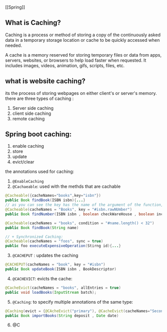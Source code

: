 [[Spring]]

## What is Caching?

Caching is a process or method of storing a copy of the continuously asked data in a temporary storage location or cache to be quickly accessed when needed.

A cache is a memory reserved for storing temporary files or data from apps, servers, websites, or browsers to help load faster when requested. It includes images, videos, animation, gifs, scripts, files, etc.

## what is website caching?

its the process of storing webpages on either client's or server's memory.
there are three types of caching :
1. Server side caching
2. client side caching 
3. remote caching 
## Spring boot caching:
1. enable caching 
2. store 
3. update
4. evict/clear

the annotations used for caching:
1. `@EnableCaching`
2. `@Cachaeable`: used with the methds that are cachable

```java
@Cacheable({cacheNames="books",key="isbn"})
public Book findBook(ISBN isbn){...}
// as you can see the key has the name of the argument of the function, basically the key is a variable thats available within the function scoop.
@Cacheable(cacheNames = "Books", key = "#isbn.rawNUmber")
public Book findNumber(ISBN isbn , boolean checkWareHouse , boolean includeUsed)

@Cacheable(cacheNames = "books", condition = "#name.length() < 32")
public Book findBook(String name)

// + Synchronized Caching:
@Cacheable(cacheNames = "foos", sync = true)
public foo executeExpensiveOperation(Stirng id){...}
```
3.  `@CACHEPUT` : updates the caching 

```java
@CACHEPUT(cacheNames = "book", key = "#isbn")
public Book updateBook(ISBN isbn , BookDescriptor)
```

4. `@CACHEVICT`: evicts the cache:
```java
@CacheEvict(cacheNames = "books", allEntries = true)
public void loadBooks(InputStream batch);
```
5. `@Caching`: to specify multiple annotations of the same type:
```java
@Caching(evict = {@CAcheEvict("primary"), @CacheEvict(cacheNames="Secondary", kay = "#p0")})
public Book importBooks(String deposit , Date date)
```

6. @C